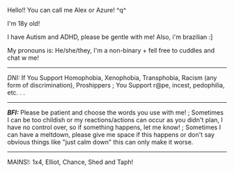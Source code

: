 Hello!! You can call me Alex or Azure! ^q^

I'm 18y old!

I have Autism and ADHD, please be gentle with me! Also, i'm brazilian :]

My pronouns is: He/she/they,
I'm a non-binary + fell free to cuddles and chat w me!

-------------------------------------------------------------------------
*DNI:*
If You Support Homophobia, Xenophobia, Transphobia, Racism (any form of discrimination), Proshippers ; You Support r@pe, incest, pedophilia, etc. . .

-------------------------------------------------------------------------
***BFI:***
Please be patient and choose the words you use with me! ; Sometimes I can be too childish or my reactions/actions can occur as you didn't plan, I have no control over, so if something happens, let me know! ; Sometimes I can have a meltdown, please give me space if this happens or don't say obvious things like "just calm down" this can only make it worse.

-------------------------------------------------------------------------
MAINS!:
1x4, Elliot, Chance, Shed and Taph!

